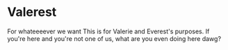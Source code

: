 # Valerest
For whateeeever we want
This is for Valerie and Everest's purposes.  If you're here and you're not one of us, what are you even doing here dawg?
